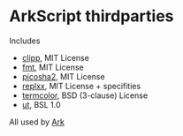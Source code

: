 # ArkScript thirdparties

Includes

* [clipp](https://github.com/GerHobbelt/clipp), MIT License
* [fmt](https://github.com/fmtlib/fmt), MIT License
* [picosha2](https://github.com/okdshin/PicoSHA2), MIT License
* [replxx](https://github.com/AmokHuginnsson/replxx/blob/master/LICENSE.md), MIT License + specifities
* [termcolor](https://github.com/ikalnytskyi/termcolor), BSD (3-clause) License
* [ut](https://github.com/boost-ext/ut), BSL 1.0

All used by [Ark](https://github.com/ArkScript-lang/Ark)
